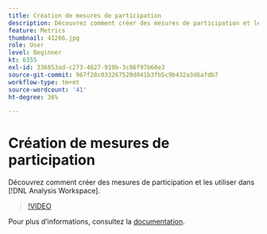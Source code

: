 ```yaml
---
title: Création de mesures de participation
description: Découvrez comment créer des mesures de participation et les utiliser dans [!DNL Analysis Workspace].
feature: Metrics
thumbnail: 41266.jpg
role: User
level: Beginner
kt: 6355
exl-id: 336853ad-c273-4627-919b-3c86f97b60e3
source-git-commit: 967f28c033267520d041b3fb5c9b432a3d6afdb7
workflow-type: tm+mt
source-wordcount: '41'
ht-degree: 36%

---
```


# Création de mesures de participation

Découvrez comment créer des mesures de participation et les utiliser dans [!DNL Analysis Workspace].

>[!VIDEO](https://video.tv.adobe.com/v/41266/?quality=12&learn=on)

Pour plus dʼinformations, consultez la [documentation](https://experienceleague.adobe.com/docs/analytics/components/calculated-metrics/calcmetric-workflow/participation-metric.html?lang=fr).
